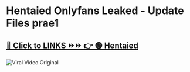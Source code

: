 
 # Hentaied Onlyfans Leaked - Update Files prae1

## <h2><a href="https://clipsfans.com/Hentaied&ref=git">🔗 Click to LINKS ⏩⏩ 👉 🟢 Hentaied </a></h2>

<a href="https://clipsfans.com/Hentaied&ref=git" rel="nofollow" data-target="animated-image.originalLink"><img src="https://i.ibb.co.com/xMMVF88/686577567.gif" alt="Viral Video Original" style="max-width: 100%; display: inline-block;" data-target="animated-image.originalImage"></a>


